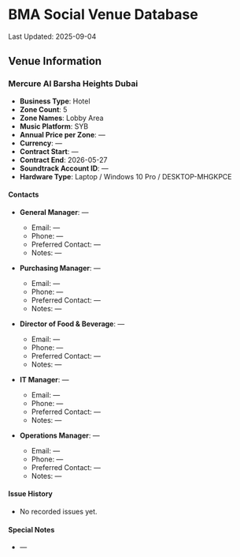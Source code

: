 # BMA Social Venue Database

Last Updated: 2025-09-04

## Venue Information

### Mercure Al Barsha Heights Dubai
- **Business Type**: Hotel
- **Zone Count**: 5
- **Zone Names**: Lobby Area
- **Music Platform**: SYB
- **Annual Price per Zone**: —
- **Currency**: —
- **Contract Start**: —
- **Contract End**: 2026-05-27
- **Soundtrack Account ID**: —
- **Hardware Type**: Laptop / Windows 10 Pro / DESKTOP-MHGKPCE

#### Contacts
- **General Manager**: —
  - Email: —
  - Phone: —
  - Preferred Contact: —
  - Notes: —

- **Purchasing Manager**: —
  - Email: —
  - Phone: —
  - Preferred Contact: —
  - Notes: —

- **Director of Food & Beverage**: —
  - Email: —
  - Phone: —
  - Preferred Contact: —
  - Notes: —

- **IT Manager**: —
  - Email: —
  - Phone: —
  - Preferred Contact: —
  - Notes: —

- **Operations Manager**: —
  - Email: —
  - Phone: —
  - Preferred Contact: —
  - Notes: —

#### Issue History
- No recorded issues yet.

#### Special Notes
- —
